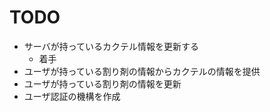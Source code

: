 # TODO
- サーバが持っているカクテル情報を更新する
  - 着手
- ユーザが持っている割り剤の情報からカクテルの情報を提供
- ユーザが持っている割り剤の情報を更新
- ユーザ認証の機構を作成

